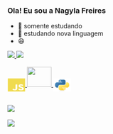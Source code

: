 ### Ola! Eu sou a Nagyla Freires 


- 🔭 somente estudando
- 🌱 estudando nova linguagem 
- 😄 

<div>
  <a href="https://github.com/NagylaFr">
  <img height="180em" src="https://github-readme-stats.vercel.app/api?username=NagylaFr&show_icons=true&theme=dracula&include_all_commits=true&count_private=true"/>
  <img height="180em" src="https://github-readme-stats.vercel.app/api/top-langs/?username=NagylaFr&layout=compact&langs_count=16&theme=dracula"/>
</div>

<div style="display: inline_block"><br>
  <img align="center" alt="NagylaFr-Js" height="30" width="40" src="https://raw.githubusercontent.com/devicons/devicon/master/icons/javascript/javascript-plain.svg">
    <img height="45" width="55" src="https://cdn.jsdelivr.net/gh/devicons/devicon@latest/icons/swift/swift-original.svg" />
  <img align="center" alt="NagylaFr-Python" height="30" width="40" src="https://raw.githubusercontent.com/devicons/devicon/master/icons/python/python-original.svg">
  
</div>

##

<div> 
  
  <a href="https://instagram.com/_naiaafr" target="_blank"><img src="https://img.shields.io/badge/-Instagram-%23E4405F?style=for-the-badge&logo=instagram&logoColor=white" target="_blank"></a>

  <a href = "mailto: nagyla.silva09@aluno.ifce.edu.br"><img src="https://img.shields.io/badge/-Gmail-%23333?style=for-the-badge&logo=gmail&logoColor=white" target="_blank"></a>
  
 
</div>
